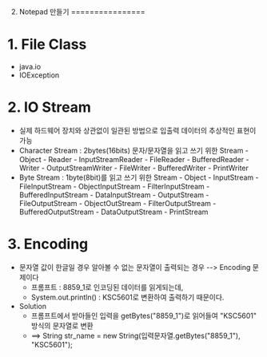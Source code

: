 2. Notepad 만들기
================
# 1. File Class
- java.io
- IOException

# 2. IO Stream
- 실제 하드웨어 장치와 상관없이 일관된 방법으로 입출력 데이터의 추상적인 표현이 가능
- Character Stream : 2bytes(16bits) 문자/문자열을 읽고 쓰기 위한 Stream
        - Object
            - Reader
                - InputStreamReader
                    - FileReader
                - BufferedReader
            - Writer
                - OutputStreamWriter
                    - FileWriter
                - BufferedWriter
                - PrintWriter
- Byte Stream : 1byte(8bit)를 읽고 쓰기 위한 Stream
        - Object
            - InputStream
                - FileInputStream
                - ObjectInputStream
                - FilterInputStream
                    - BufferedInputStream
                    - DataInputStream
            - OutputStream
                - FileOutputStream
                - ObjectOutStream
                - FilterOutputStream
                    - BufferedOutputStream
                    - DataOutputStream
                    - PrintStream


# 3. Encoding
- 문자열 값이 한글일 경우 알아볼 수 없는 문자열이 출력되는 경우 --> Encoding 문제이다
    - 프롬프트 : 8859_1로 인코딩된 데이터를 읽게되는데,
    - System.out.println() : KSC5601로 변환하여 출력하기 때문이다.
- Solution
    - 프롬프트에서 받아들인 입력을 getBytes("8859_1")로 읽어들여 "KSC5601" 방식의 문자열로 변환
    - ==> String str_name = new String(입력문자열.getBytes("8859_1"), "KSC5601");
